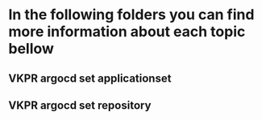 # In the following folders you can find more information about each topic bellow

## VKPR argocd set applicationset

## VKPR argocd set repository
